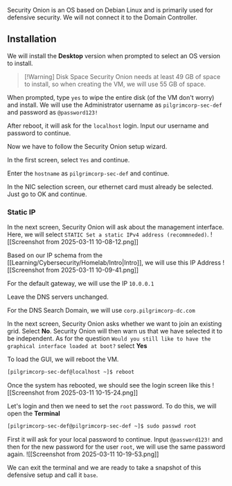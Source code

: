 Security Onion is an OS based on Debian Linux and is primarily used for defensive security. We will not connect it to the Domain Controller.
## Installation
We will install the **Desktop** version when prompted to select an OS version to install.
> [!Warning] Disk Space
> Security Onion needs at least 49 GB of space to install, so when creating the VM, we will use 55 GB of space.

When prompted, type `yes` to wipe the entire disk (of the VM don't worry) and install.
We will use the Administrator username as `pilgrimcorp-sec-def` and password as `@password123!`

After reboot, it will ask for the `localhost` login. Input our username and password to continue.

Now we have to follow the Security Onion setup wizard.

In the first screen, select `Yes` and continue.

Enter the `hostname` as `pilgrimcorp-sec-def` and continue.

In the NIC selection screen, our ethernet card must already be selected. Just go to OK and continue.
### Static IP
In the next screen, Security Onion will ask about the management interface. Here, we will select `STATIC Set a static IPv4 address (recommneded)`.
![[Screenshot from 2025-03-11 10-08-12.png]]

Based on our IP schema from the [[Learning/Cybersecurity/Homelab/Intro|Intro]], we will use this IP Address
![[Screenshot from 2025-03-11 10-09-41.png]]

For the default gateway, we will use the IP `10.0.0.1`

Leave the DNS servers unchanged.

For the DNS Search Domain, we will use `corp.pilgrimcorp-dc.com`

In the next screen, Security Onion asks whether we want to join an existing grid. Select **No**. Security Onion will then warn us that we have selected it to be independent. As for the question `Would you still like to have the graphical interface loaded at boot?` select **Yes**

To load the GUI, we will reboot the VM.
```bash
[pilgrimcorp-sec-def@localhost ~]$ reboot
```

Once the system has rebooted, we should see the login screen like this
![[Screenshot from 2025-03-11 10-15-24.png]]

Let's login and then we need to set the `root` password. To do this, we will open the **Terminal**
```bash
[pilgrimcorp-sec-def@pilgrimcorp-sec-def ~]$ sudo passwd root
```

First it will ask for your local password to continue. Input `@password123!` and then for the new password for the user `root`, we will use the same password again.
![[Screenshot from 2025-03-11 10-19-53.png]]

We can exit the terminal and we are ready to take a snapshot of this defensive setup and call it `base`.